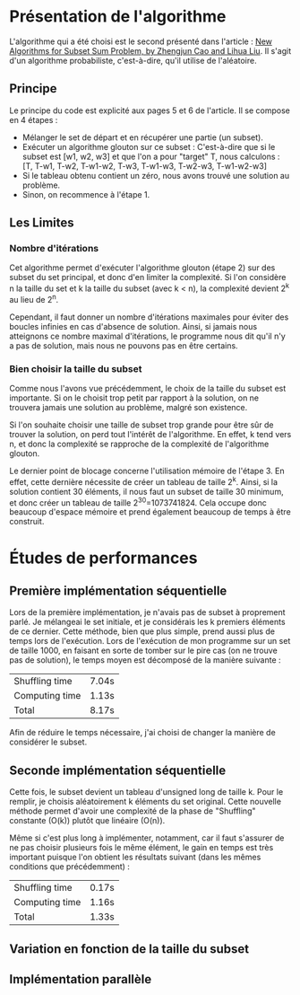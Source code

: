 # Présentation de l'algorithme
L'algorithme qui a été choisi est le second présenté dans l'article : [New Algorithms for Subset Sum Problem, by Zhengjun Cao and Lihua Liu](https://arxiv.org/pdf/1807.02611.pdf).
Il s'agit d'un algorithme probabiliste, c'est-à-dire, qu'il utilise de l'aléatoire.
## Principe
Le principe du code est explicité aux pages 5 et 6 de l'article. Il se compose en 4 étapes :
- Mélanger le set de départ et en récupérer une partie (un subset).
- Exécuter un algorithme glouton sur ce subset : C'est-à-dire que si le subset est [w1, w2, w3] et que l'on a pour "target" T, nous calculons : [T, T-w1, T-w2, T-w1-w2, T-w3, T-w1-w3, T-w2-w3, T-w1-w2-w3]
- Si le tableau obtenu contient un zéro, nous avons trouvé une solution au problème.
- Sinon, on recommence à l'étape 1.

## Les Limites
### Nombre d'itérations
Cet algorithme permet d'exécuter l'algorithme glouton (étape 2) sur des subset du set principal, et donc d'en limiter la complexité. Si l'on considère n la taille du set et k la taille du subset (avec k < n), la complexité devient 2<sup>k</sup> au lieu de 2<sup>n</sup>.

Cependant, il faut donner un nombre d'itérations maximales pour éviter des boucles infinies en cas d'absence de solution. Ainsi, si jamais nous atteignons ce nombre maximal d'itérations, le programme nous dit qu'il n'y a pas de solution, mais nous ne pouvons pas en être certains.

### Bien choisir la taille du subset
Comme nous l'avons vue précédemment, le choix de la taille du subset est importante. Si on le choisit trop petit par rapport à la solution, on ne trouvera jamais une solution au problème, malgré son existence.

Si l'on souhaite choisir une taille de subset trop grande pour être sûr de trouver la solution, on perd tout l'intérêt de l'algorithme. En effet, k tend vers n, et donc la complexité se rapproche de la complexité de l'algorithme glouton.

Le dernier point de blocage concerne l'utilisation mémoire de l'étape 3. En effet, cette dernière nécessite de créer un tableau de taille 2<sup>k</sup>. Ainsi, si la solution contient 30 éléments, il nous faut un subset de taille 30 minimum, et donc créer un tableau de taille 2<sup>30</sup>=1073741824. Cela occupe donc beaucoup d'espace mémoire et prend également beaucoup de temps à être construit.


# Études de performances
## Première implémentation séquentielle
Lors de la première implémentation, je n'avais pas de subset à proprement parlé. Je mélangeai le set initiale, et je considérais les k premiers éléments de ce dernier. Cette méthode, bien que plus simple, prend aussi plus de temps lors de l'exécution.
Lors de l'exécution de mon programme sur un set de taille 1000, en faisant en sorte de tomber sur le pire cas (on ne trouve pas de solution), le temps moyen est décomposé de la manière suivante :

|||
| :--------------- |:---------------:|
|Shuffling time   | 7.04s |
|Computing time   | 1.13s |
|Total | 8.17s|

Afin de réduire le temps nécessaire, j'ai choisi de changer la manière de considérer le subset.
## Seconde implémentation séquentielle
Cette fois, le subset devient un tableau d'unsigned long de taille k. Pour le remplir, je choisis aléatoirement k éléments du set original.
Cette nouvelle méthode permet d'avoir une complexité de la phase de "Shuffling" constante (O(k)) plutôt que linéaire (O(n)).

Même si c'est plus long à implémenter, notamment, car il faut s'assurer de ne pas choisir plusieurs fois le même élément, le gain en temps est très important puisque l'on obtient les résultats suivant (dans les mêmes conditions que précédemment) :

|||
| :--------------- |:---------------:|
|Shuffling time   | 0.17s |
|Computing time   | 1.16s |
|Total | 1.33s|

## Variation en fonction de la taille du subset



## Implémentation parallèle




